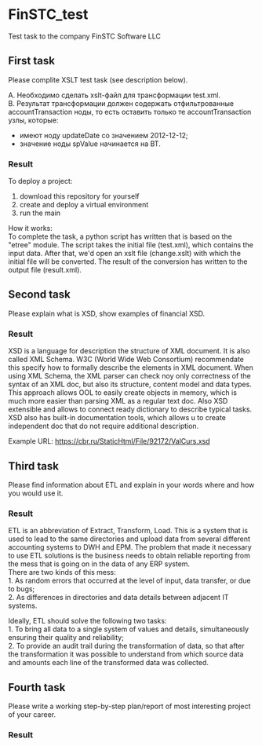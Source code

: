 # FinSTC_test
Test task to the company FinSTC Software LLC
## First task

Please complite XSLT test task (see description below).

А. Необходимо сделать xslt-файл для трансформации test.xml.  
B. Результат трансформации должен содержать отфильтрованные accountTransaction ноды, то есть оставить только те accountTransaction узлы, которые:
 - имеют ноду updateDate со значением 2012-12-12;
 - значение ноды spValue начинается на BT.

### Result

To deploy a project:  
1. download this repository for yourself  
2. create and deploy a virtual environment  
3. run the main

How it works:  
To complete the task, a python script has written that is based on the "etree" module. The script takes the initial file (test.xml), which contains the input data. After that, we'd open an xslt file (change.xslt) with which the initial file will be converted. The result of the conversion has written to the output file (result.xml).

## Second task

Please explain what is XSD, show examples of financial XSD.

### Result

XSD is a language for description the structure of XML document. It is also called XML Schema.
W3C (World Wide Web Consortium) recommendate this specify how to formally describe the elements in XML document.
When using XML Schema, the XML parser can check noy only correctness of the syntax of an XML doc, but also its structure,
content model and data types.
This approach allows OOL to easily create objects in memory, which is much more easier than parsing XML as a regular text doc.
Also XSD  extensible and allows to connect ready dictionary to describe typical tasks.
XSD also has built-in documentation tools, which allows u to create independent doc that do not require additional description.

Example URL: https://cbr.ru/StaticHtml/File/92172/ValCurs.xsd

## Third task

Please find information about ETL and explain in your words where and how you would use it.
 
### Result

ETL is an abbreviation of Extract, Transform, Load. This is a system that is used to lead to the same directories and upload data from several different accounting systems to DWH and EPM.
The problem that made it necessary to use ETL solutions is the business needs to obtain reliable reporting from the mess that is going on in the data of any ERP system.  
There are two kinds of this mess:  
1\. As random errors that occurred at the level of input, data transfer, or due to bugs;  
2\. As differences in directories and data details between adjacent IT systems.  

Ideally, ETL should solve the following two tasks:  
1\. To bring all data to a single system of values and details, simultaneously ensuring their quality and reliability;  
2\. To provide an audit trail during the transformation of data, so that after the transformation it was possible to understand from which source data and amounts each line of the transformed data was collected.

## Fourth task

Please write a working step-by-step plan/report of most interesting project of your career.

### Result
